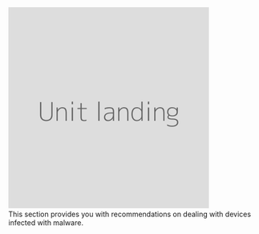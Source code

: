 ![](unit.png)
<br>
This section provides you with recommendations on dealing with devices infected with malware.
